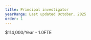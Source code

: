 ```yaml
---
title: Principal investigator
yearRange: Last updated October, 2025
order: 1
---
```

$114,000/Year - 1.0FTE
